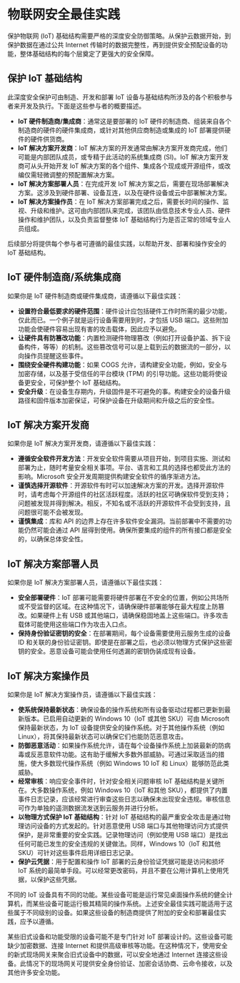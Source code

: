 # 物联网安全最佳实践

保护物联网 (IoT) 基础结构需要严格的深度安全防御策略。从保护云数据开始，到保护数据在通过公共 Internet 传输时的数据完整性，再到提供安全预配设备的功能，整体基础结构的每个层奠定了更强大的安全保障。

## 保护 IoT 基础结构
 
此深度安全保护可由制造、开发和部署 IoT 设备与基础结构所涉及的各个积极参与者来开发及执行。下面是这些参与者的概要描述。

- **IoT 硬件制造商/集成商**：通常这是要部署的 IoT 硬件的制造商、组装来自各个制造商的硬件的硬件集成商，或针对其他供应商制造或集成的 IoT 部署提供硬件的硬件供货商。
- **IoT 解决方案开发商**：IoT 解决方案的开发通常由解决方案开发商完成，他们可能是内部团队成员，或专精于此活动的系统集成商 (SI)。IoT 解决方案开发商可从头开始开发 IoT 解决方案的各个组件、集成各个现成或开源组件，或改编仅需轻微调整的预配置解决方案。
- **IoT 解决方案部署人员**：在完成开发 IoT 解决方案之后，需要在现场部署解决方案。这涉及到硬件部署、设备互连，以及在硬件设备或云中部署解决方案。
- **IoT 解决方案操作员**：在 IoT 解决方案部署完成之后，需要长时间的操作、监视、升级和维护。这可由内部团队来完成，该团队由信息技术专业人员、硬件操作和维护团队，以及负责监督整体 IoT 基础结构行为是否正常的领域专业人员组成。 

后续部分将提供每个参与者可遵循的最佳实践，以帮助开发、部署和操作安全的 IoT 基础结构。

## IoT 硬件制造商/系统集成商

如果你是 IoT 硬件制造商或硬件集成商，请遵循以下最佳实践：

- **设置符合最低要求的硬件范围**：硬件设计应包括硬件工作时所需的最少功能，仅此而已。一个例子就是运行设备需要用到时，才包括 USB 端口。这些附加功能会使硬件容易出现有害的攻击载体，因此应予以避免。 
- **让硬件具有防篡改功能**：内置检测硬件物理篡改（例如打开设备护盖、拆下设备构件，等等）的机制。这些篡改信号可以是上载到云的数据流的一部分，以向操作员提醒这些事件。 
- **围绕安全硬件构建功能**：如果 COGS 允许，请构建安全功能，例如，安全与加密存储，以及基于受信任的平台模块 (TPM) 的引导功能。这些功能将使设备更安全，可保护整个 IoT 基础结构。
- **安全升级**：在设备生存期内，升级固件是不可避免的事。构建安全的设备升级路径和固件版本加密保证，可保护设备在升级期间和升级之后的安全性。

## IoT 解决方案开发商

如果你是 IoT 解决方案开发商，请遵循以下最佳实践：

- **遵循安全软件开发方法**：开发安全软件需要从项目开始，到项目实施、测试和部署为止，随时考量安全相关事项。平台、语言和工具的选择也都受此方法的影响。Microsoft 安全开发周期提供构建安全软件的循序渐进方法。
- **谨慎选择开源软件**：开源软件有时可以加速解决方案的开发。选择开源软件时，请考虑每个开源组件的社区活跃程度。活跃的社区可确保软件受到支持；问题被发现并得到解决。相反，不知名或不活跃的开源软件不会受到支持，且问题很可能不会被发现。
- **谨慎集成**：库和 API 的边界上存在许多软件安全漏洞。当前部署中不需要的功能仍然可能会通过 API 层得到使用。确保所要集成的组件的所有接口都是安全的，以确保总体安全性。      

## IoT 解决方案部署人员

如果你是 IoT 解决方案部署人员，请遵循以下最佳实践：

- **安全部署硬件**：IoT 部署可能需要将硬件部署在不安全的位置，例如公共场所或不受监督的区域。在这种情况下，请确保硬件部署能够在最大程度上防篡改。如果硬件上有 USB 或其他端口，请确保稳固地盖上这些端口。许多攻击载体可能使用这些端口作为攻击入口点。
- **保持身份验证密钥的安全**：在部署期间，每个设备需要使用云服务生成的设备 ID 和关联的身份验证密钥。即使是在部署之后，也必须以物理方式保护这些密钥的安全。恶意设备可能会使用任何透漏的密钥伪装成现有设备。

## IoT 解决方案操作员

如果你是 IoT 解决方案操作员，请遵循以下最佳实践：

- **使系统保持最新状态**：确保设备的操作系统和所有设备驱动过程都已更新到最新版本。已启用自动更新的 Windows 10（IoT 或其他 SKU）可由 Microsoft 保持最新状态，为 IoT 设备提供安全的操作系统。对于其他操作系统（例如 Linux），将其保持最新状态可以确保它们也能防范恶意攻击。 
- **防御恶意活动**：如果操作系统允许，请在每个设备操作系统上加装最新的防病毒或反恶意软件功能。这有助于缓解大多数外部威胁。可通过采取适当的措施，使大多数现代操作系统（例如 Windows 10 IoT 和 Linux）能够防范此类威胁。 
- **经常审核**：响应安全事件时，针对安全相关问题审核 IoT 基础结构是关键所在。大多数操作系统，例如 Windows 10（IoT 和其他 SKU），都提供了内置事件日志记录，应该经常进行审查这些日志以确保未出现安全违规。审核信息可作为单独的遥测数据流发送到云服务并进行分析。
- **以物理方式保护 IoT 基础结构**：针对 IoT 基础结构的最严重安全攻击是通过物理访问设备的方式发起的。针对恶意使用 USB 端口与其他物理访问方式提供保护，是非常重要的安全实践。记录物理访问（例如使用 USB 端口）是找出任何可能已发生的安全违规的关键做法。同样，Windows 10（IoT 和其他 SKU）可针对这些事件启用详细日志记录。
- **保护云凭据**：用于配置和操作 IoT 部署的云身份验证凭据可能是访问和损坏 IoT 系统的最简单手段。可以经常更改密码，并且不要在公用计算机上使用凭据，以保护这些凭据。 

不同的 IoT 设备具有不同的功能。某些设备可能是运行常见桌面操作系统的健全计算机，而某些设备可能运行极其精简的操作系统。上述安全最佳实践可能适用于这些属于不同级别的设备。如果这些设备的制造商提供了附加的安全和部署最佳实践，应予以遵循。

某些旧式设备和功能受限的设备可能不是专门针对 IoT 部署设计的。这些设备可能缺少加密数据、连接 Internet 和提供高级审核等功能。在这种情况下，使用安全的新式现场网关来聚合旧式设备中的数据，可以安全地通过 Internet 连接这些设备。此情况下的现场网关可提供安全身份验证、加密会话协商、云命令接收，以及其他许多安全功能。


<!---HONumber=Mooncake_0523_2016-->